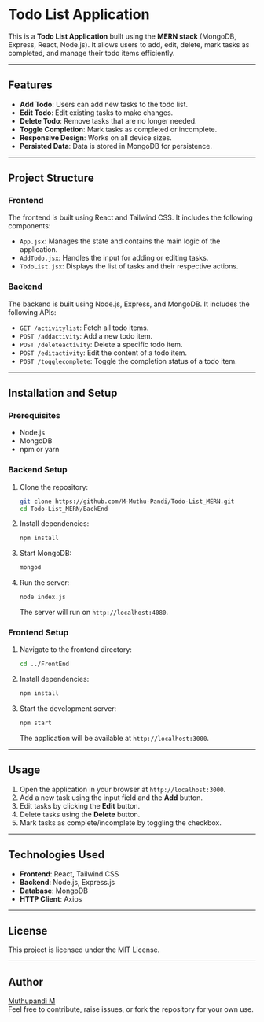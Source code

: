 # Todo List Application

This is a **Todo List Application** built using the **MERN stack** (MongoDB, Express, React, Node.js). It allows users to add, edit, delete, mark tasks as completed, and manage their todo items efficiently.

---

## Features

- **Add Todo**: Users can add new tasks to the todo list.
- **Edit Todo**: Edit existing tasks to make changes.
- **Delete Todo**: Remove tasks that are no longer needed.
- **Toggle Completion**: Mark tasks as completed or incomplete.
- **Responsive Design**: Works on all device sizes.
- **Persisted Data**: Data is stored in MongoDB for persistence.

---

## Project Structure

### Frontend
The frontend is built using React and Tailwind CSS. It includes the following components:

- `App.jsx`: Manages the state and contains the main logic of the application.
- `AddTodo.jsx`: Handles the input for adding or editing tasks.
- `TodoList.jsx`: Displays the list of tasks and their respective actions.

### Backend
The backend is built using Node.js, Express, and MongoDB. It includes the following APIs:
- `GET /activitylist`: Fetch all todo items.
- `POST /addactivity`: Add a new todo item.
- `POST /deleteactivity`: Delete a specific todo item.
- `POST /editactivity`: Edit the content of a todo item.
- `POST /togglecomplete`: Toggle the completion status of a todo item.

---

## Installation and Setup

### Prerequisites
- Node.js
- MongoDB
- npm or yarn

### Backend Setup
1. Clone the repository:
   ```bash
   git clone https://github.com/M-Muthu-Pandi/Todo-List_MERN.git
   cd Todo-List_MERN/BackEnd
   ```
2. Install dependencies:
   ```bash
   npm install
   ```
3. Start MongoDB:
   ```bash
   mongod
   ```
4. Run the server:
   ```bash
   node index.js
   ```
   The server will run on `http://localhost:4080`.

### Frontend Setup
1. Navigate to the frontend directory:
   ```bash
   cd ../FrontEnd
   ```
2. Install dependencies:
   ```bash
   npm install
   ```
3. Start the development server:
   ```bash
   npm start
   ```
   The application will be available at `http://localhost:3000`.

---

## Usage

1. Open the application in your browser at `http://localhost:3000`.
2. Add a new task using the input field and the **Add** button.
3. Edit tasks by clicking the **Edit** button.
4. Delete tasks using the **Delete** button.
5. Mark tasks as complete/incomplete by toggling the checkbox.

---

## Technologies Used

- **Frontend**: React, Tailwind CSS
- **Backend**: Node.js, Express.js
- **Database**: MongoDB
- **HTTP Client**: Axios

---

## License

This project is licensed under the MIT License.

---

## Author

[Muthupandi M](https://github.com/M-Muthu-Pandi)  
Feel free to contribute, raise issues, or fork the repository for your own use.
